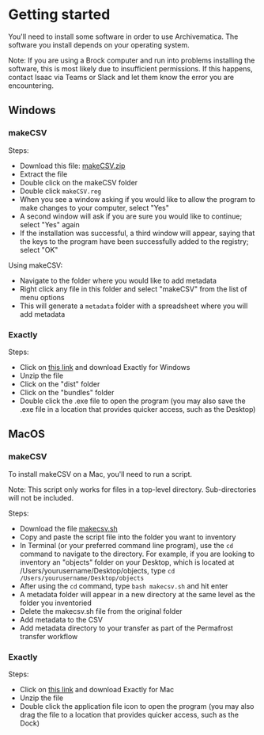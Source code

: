 # Getting started

You'll need to install some software in order to use Archivematica. The software you install depends on your operating system.

Note: If you are using a Brock computer and run into problems installing the software, this is most likely due to insufficient permissions. If this happens, contact Isaac via Teams or Slack and let them know the error you are encountering.

## Windows

### makeCSV

Steps:

- Download this file: [makeCSV.zip](https://spotdocs.scholarsportal.info/download/attachments/186974835/makeCSV.zip?version=2&modificationDate=1556913915000&api=v2)
- Extract the file
- Double click on the makeCSV folder
- Double click `makeCSV.reg`
- When you see a window asking if you would like to allow the program to make changes to your computer, select "Yes"
- A second window will ask if you are sure you would like to continue; select "Yes" again
- If the installation was successful, a third window will appear, saying that the keys to the program have been successfully added to the registry; select "OK"

Using makeCSV:
- Navigate to the folder where you would like to add metadata
- Right click any file in this folder and select "makeCSV" from the list of menu options
- This will generate a `metadata` folder with a spreadsheet where you will add metadata

### Exactly

Steps:
- Click on [this link](https://www.weareavp.com/products/exactly/) and download Exactly for Windows
- Unzip the file
- Click on the "dist" folder
- Click on the "bundles" folder
- Double click the .exe file to open the program (you may also save the .exe file in a location that provides quicker access, such as the Desktop)

## MacOS

### makeCSV

To install makeCSV on a Mac, you'll need to run a script.

Note: This script only works for files in a top-level directory. Sub-directories will not be included.

Steps:
- Download the file [makecsv.sh](https://spotdocs.scholarsportal.info/download/attachments/186974835/makeCSV.sh?version=1&modificationDate=1532629069000&api=v2)
- Copy and paste the script file into the folder you want to inventory
- In Terminal (or your preferred command line program), use the `cd` command to navigate to the directory. For example, if you are looking to inventory an "objects" folder on your Desktop, which is located at /Users/yourusername/Desktop/objects, type `cd /Users/yourusername/Desktop/objects`
- After using the `cd` command, type `bash makecsv.sh` and hit enter
- A metadata folder will appear in a new directory at the same level as the folder you inventoried
- Delete the makecsv.sh file from the original folder
- Add metadata to the CSV
- Add metadata directory to your transfer as part of the Permafrost transfer workflow

### Exactly

Steps:
- Click on [this link](https://www.weareavp.com/products/exactly/) and download Exactly for Mac
- Unzip the file
- Double click the application file icon to open the program (you may also drag the file to a location that provides quicker access, such as the Dock)
